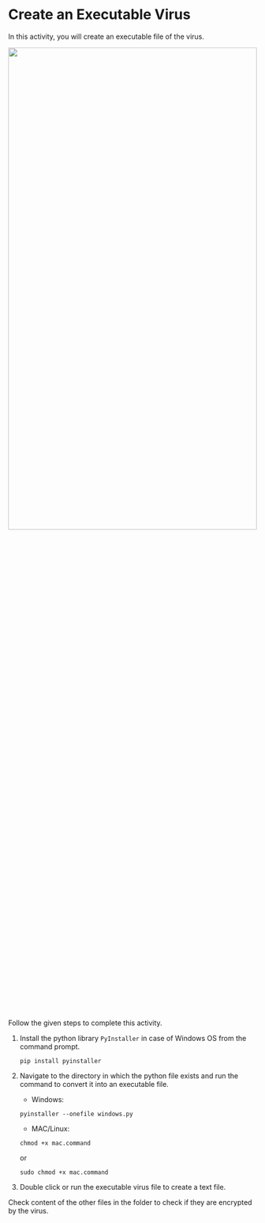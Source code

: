 Create an Executable Virus
======================
In this activity, you will create an executable file of the virus.


<img src= "https://s3-whjr-curriculum-uploads.whjr.online/ff9cbbd3-e216-4d5a-b64a-b35695fa8461.gif" width = "100%" height = "50%">


Follow the given steps to complete this activity.


1. Install the python library `PyInstaller` in case of Windows OS from the command prompt.
   ```
   pip install pyinstaller
   ```
2. Navigate to the directory in which the python file exists and run the command to convert it into an executable file.
   
   * Windows:
    ```
    pyinstaller --onefile windows.py
    ```


    * MAC/Linux:
    ```
    chmod +x mac.command
    ```
    or
    ```
    sudo chmod +x mac.command
    ```
3. Double click or run the executable virus file to create a text file.


Check content of the other files in the folder to check if they are encrypted by the virus.
